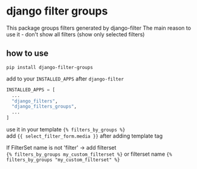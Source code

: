 # django filter groups

This package groups filters generated by django-filter
The main reason to use it - don't show all filters (show only selected filters)

## how to use
```
pip install django-filter-groups
```
add to your `INSTALLED_APPS` after `django-filter`
```python
INSTALLED_APPS = [
  ...
  "django_filters",
  "django_filters_groups",
  ...
]
```

use it in your template `{% filters_by_groups %}` \
add `{{ select_filter_form.media }}` after adding template tag

If FilterSet name is not 'filter' -> add filterset \
`{% filters_by_groups my_custom_filterset %}`
or filterset name
`{% filters_by_groups "my_custom_filterset" %}`
